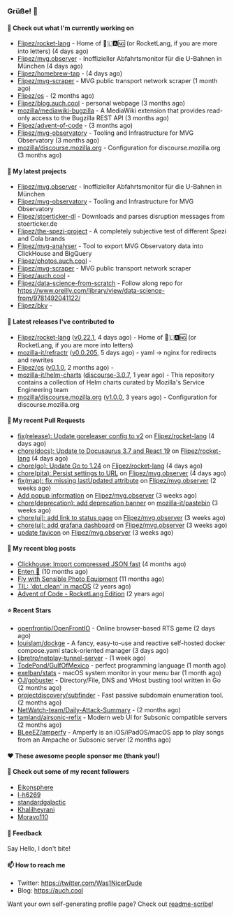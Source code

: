### Grüße! 👋

#### 👷 Check out what I'm currently working on

- [Flipez/rocket-lang](https://github.com/Flipez/rocket-lang) - Home of 🚀🇱🅰🆖 (or RocketLang, if you are more into letters) (4 days ago)
- [Flipez/mvg.observer](https://github.com/Flipez/mvg.observer) - Inoffizieller Abfahrtsmonitor für die U-Bahnen in München (4 days ago)
- [Flipez/homebrew-tap](https://github.com/Flipez/homebrew-tap) -  (4 days ago)
- [Flipez/mvg-scraper](https://github.com/Flipez/mvg-scraper) - MVG public transport network scraper (1 month ago)
- [Flipez/os](https://github.com/Flipez/os) -  (2 months ago)
- [Flipez/blog.auch.cool](https://github.com/Flipez/blog.auch.cool) - personal webpage (3 months ago)
- [mozilla/mediawiki-bugzilla](https://github.com/mozilla/mediawiki-bugzilla) - A MediaWiki extension that provides read-only access to the Bugzilla REST API (3 months ago)
- [Flipez/advent-of-code](https://github.com/Flipez/advent-of-code) -  (3 months ago)
- [Flipez/mvg-observatory](https://github.com/Flipez/mvg-observatory) - Tooling and Infrastructure for MVG Observatory (3 months ago)
- [mozilla/discourse.mozilla.org](https://github.com/mozilla/discourse.mozilla.org) - Configuration for discourse.mozilla.org (3 months ago)

#### 🌱 My latest projects

- [Flipez/mvg.observer](https://github.com/Flipez/mvg.observer) - Inoffizieller Abfahrtsmonitor für die U-Bahnen in München
- [Flipez/mvg-observatory](https://github.com/Flipez/mvg-observatory) - Tooling and Infrastructure for MVG Observatory
- [Flipez/stoerticker-dl](https://github.com/Flipez/stoerticker-dl) - Downloads and parses disruption messages from stoerticker.de
- [Flipez/the-spezi-project](https://github.com/Flipez/the-spezi-project) - A completely subjective test of different Spezi and Cola brands
- [Flipez/mvg-analyser](https://github.com/Flipez/mvg-analyser) - Tool to export MVG Observatory data into ClickHouse and BigQuery
- [Flipez/photos.auch.cool](https://github.com/Flipez/photos.auch.cool) - 
- [Flipez/mvg-scraper](https://github.com/Flipez/mvg-scraper) - MVG public transport network scraper
- [Flipez/auch.cool](https://github.com/Flipez/auch.cool) - 
- [Flipez/data-science-from-scratch](https://github.com/Flipez/data-science-from-scratch) - Follow along repo for https://www.oreilly.com/library/view/data-science-from/9781492041122/
- [Flipez/bkv](https://github.com/Flipez/bkv) - 


#### 🔭 Latest releases I've contributed to

- [Flipez/rocket-lang](https://github.com/Flipez/rocket-lang) ([v0.22.1](https://github.com/Flipez/rocket-lang/releases/tag/v0.22.1), 4 days ago) - Home of 🚀🇱🅰🆖 (or RocketLang, if you are more into letters)
- [mozilla-it/refractr](https://github.com/mozilla-it/refractr) ([v0.0.205](https://github.com/mozilla-it/refractr/releases/tag/v0.0.205), 5 days ago) - yaml -&gt; nginx for redirects and rewrites
- [Flipez/os](https://github.com/Flipez/os) ([v0.1.0](https://github.com/Flipez/os/releases/tag/v0.1.0), 2 months ago) - 
- [mozilla-it/helm-charts](https://github.com/mozilla-it/helm-charts) ([discourse-3.0.7](https://github.com/mozilla-it/helm-charts/releases/tag/discourse-3.0.7), 1 year ago) - This repository contains a collection of Helm charts curated by Mozilla&#39;s Service Engineering team
- [mozilla/discourse.mozilla.org](https://github.com/mozilla/discourse.mozilla.org) ([v1.0.0](https://github.com/mozilla/discourse.mozilla.org/releases/tag/v1.0.0), 3 years ago) - Configuration for discourse.mozilla.org

#### 🔨 My recent Pull Requests

- [fix(release): Update goreleaser config to v2](https://github.com/Flipez/rocket-lang/pull/210) on [Flipez/rocket-lang](https://github.com/Flipez/rocket-lang) (4 days ago)
- [chore(docs): Update to Docusaurus 3.7 and React 19](https://github.com/Flipez/rocket-lang/pull/209) on [Flipez/rocket-lang](https://github.com/Flipez/rocket-lang) (4 days ago)
- [chore(go): Update Go to 1.24](https://github.com/Flipez/rocket-lang/pull/208) on [Flipez/rocket-lang](https://github.com/Flipez/rocket-lang) (4 days ago)
- [chore(pita): Persist settings to URL](https://github.com/Flipez/mvg.observer/pull/47) on [Flipez/mvg.observer](https://github.com/Flipez/mvg.observer) (4 days ago)
- [fix(map): fix missing lastUpdated attribute](https://github.com/Flipez/mvg.observer/pull/45) on [Flipez/mvg.observer](https://github.com/Flipez/mvg.observer) (2 weeks ago)
- [Add popup information](https://github.com/Flipez/mvg.observer/pull/43) on [Flipez/mvg.observer](https://github.com/Flipez/mvg.observer) (3 weeks ago)
- [chore(deprecation): add deprecation banner](https://github.com/mozilla-it/pastebin/pull/18) on [mozilla-it/pastebin](https://github.com/mozilla-it/pastebin) (3 weeks ago)
- [chore(ui): add link to status page](https://github.com/Flipez/mvg.observer/pull/42) on [Flipez/mvg.observer](https://github.com/Flipez/mvg.observer) (3 weeks ago)
- [chore(ui): add grafana dashboard](https://github.com/Flipez/mvg.observer/pull/41) on [Flipez/mvg.observer](https://github.com/Flipez/mvg.observer) (3 weeks ago)
- [update favicon](https://github.com/Flipez/mvg.observer/pull/39) on [Flipez/mvg.observer](https://github.com/Flipez/mvg.observer) (3 weeks ago)

#### 📜 My recent blog posts

- [Clickhouse: Import compressed JSON fast](https://auch.cool/posts/2024/zstd-json-clickhouse-import/) (4 months ago)
- [Enten 🦆](https://auch.cool/enten/) (10 months ago)
- [Fly with Sensible Photo Equipment](https://auch.cool/posts/2024/sensible-equipment/) (11 months ago)
- [TIL: &#39;dot_clean&#39; in macOS](https://auch.cool/posts/2023/til-dot-clean/) (2 years ago)
- [Advent of Code - RocketLang Edition](https://auch.cool/posts/2022/aoc-day-1/) (2 years ago)

#### ⭐ Recent Stars

- [openfrontio/OpenFrontIO](https://github.com/openfrontio/OpenFrontIO) - Online browser-based RTS game (2 days ago)
- [louislam/dockge](https://github.com/louislam/dockge) - A fancy, easy-to-use and reactive self-hosted docker compose.yaml stack-oriented manager (3 days ago)
- [libretro/netplay-tunnel-server](https://github.com/libretro/netplay-tunnel-server) -  (1 week ago)
- [TodePond/GulfOfMexico](https://github.com/TodePond/GulfOfMexico) - perfect programming language (1 month ago)
- [exelban/stats](https://github.com/exelban/stats) - macOS system monitor in your menu bar (1 month ago)
- [OJ/gobuster](https://github.com/OJ/gobuster) - Directory/File, DNS and VHost busting tool written in Go (2 months ago)
- [projectdiscovery/subfinder](https://github.com/projectdiscovery/subfinder) - Fast passive subdomain enumeration tool. (2 months ago)
- [NetWatch-team/Daily-Attack-Summary](https://github.com/NetWatch-team/Daily-Attack-Summary) -  (2 months ago)
- [tamland/airsonic-refix](https://github.com/tamland/airsonic-refix) - Modern web UI for Subsonic compatible servers (2 months ago)
- [BLeeEZ/amperfy](https://github.com/BLeeEZ/amperfy) - Amperfy is an iOS/iPadOS/macOS app to play songs from an Ampache or Subsonic server (2 months ago)

#### ❤️ These awesome people sponsor me (thank you!)


#### 👯 Check out some of my recent followers

- [Eikonsphere](https://github.com/Eikonsphere)
- [l-h6269](https://github.com/l-h6269)
- [standardgalactic](https://github.com/standardgalactic)
- [Khalilheyrani](https://github.com/Khalilheyrani)
- [Morayo110](https://github.com/Morayo110)

#### 💬 Feedback

Say Hello, I don't bite!

#### 📫 How to reach me

- Twitter: https://twitter.com/Was1NicerDude
- Blog: https://auch.cool

Want your own self-generating profile page? Check out [readme-scribe](https://github.com/muesli/readme-scribe)!
